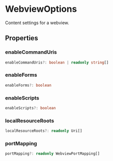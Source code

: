 # WebviewOptions

Content settings for a webview.

## Properties

### enableCommandUris

```typescript
enableCommandUris?: boolean | readonly string[]
```

### enableForms

```typescript
enableForms?: boolean
```

### enableScripts

```typescript
enableScripts?: boolean
```

### localResourceRoots

```typescript
localResourceRoots?: readonly Uri[]
```

### portMapping

```typescript
portMapping?: readonly WebviewPortMapping[]
```

